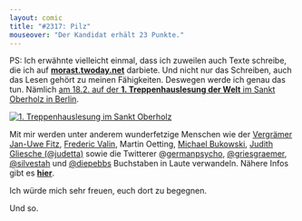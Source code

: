```yaml
---
layout: comic
title: "#2317: Pilz"
mouseover: "Der Kandidat erhält 23 Punkte."
---
```


PS: 
Ich erwähnte vielleicht einmal, dass ich zuweilen auch Texte schreibe, die ich auf <a href="http://morast.twoday.net/" title="Morast"><strong>morast.twoday.net</strong></a> darbiete. Und nicht nur das Schreiben, auch das Lesen gehört zu meinen Fähigkeiten. Deswegen werde ich genau das tun. Nämlich <a href="http://www.sanktoberholz.de/?page_id=678" title="1. Treppenhauslesung Sankt Oberholz Berlin">am 18.2. auf der <strong>1. Treppenhauslesung der Welt</strong> im Sankt Oberholz in Berlin</a>.

<a href="http://www.sanktoberholz.de/?p=1636" title="1. Treppenhauslesung Sankt Oberholz"><img src="http://www.fonflatter.de/bilder/sanktoberholz_lesung.jpg" alt="1. Treppenhauslesung im Sankt Oberholz" /></a>

Mit mir werden unter anderem wunderfetzige Menschen wie der <a href="http://benefitz.de/" title="Vergrämer">Vergrämer Jan-Uwe Fitz</a>, <a href="http://frederic-valin.de/" title="Valin">Frederic Valin</a>, Martin Oetting, <a href="https://twitter.com/#!/mbukowski" title="mbukowski">Michael Bukowski</a>, <a href="https://twitter.com/#!/Judetta" title="Judetta">Judith Gliesche (@judetta)</a> sowie die Twitterer @<a href="https://twitter.com/#!/germanpsycho" title="germanpsycho">germanpsycho</a>, <a href="https://twitter.com/Griesgraemer" title="griesgraemer">@griesgraemer</a>, <a href="https://twitter.com/#!/silvestah" titel="silvestah">@silvestah</a> und <a href="https://twitter.com/#!/diepebbs" title="Miri Li">@diepebbs</a> Buchstaben in Laute verwandeln.
Nähere Infos gibt es <a href="http://www.sanktoberholz.de/?p=1636" title="1. Treppenhauslesung Sankt Oberholz"><strong>hier</strong></a>.

Ich würde mich sehr freuen, euch dort zu begegnen. 

Und so.
